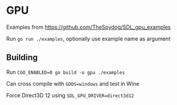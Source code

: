 # GPU

Examples from https://github.com/TheSpydog/SDL_gpu_examples

Run `go run ./examples`, optionally use example name as argument

## Building

Run `CGO_ENABLED=0 go build -o gpu ./examples`

Can cross compile with `GOOS=windows` and test in Wine

Force Direct3D 12 using `SDL_GPU_DRIVER=direct3d12`
